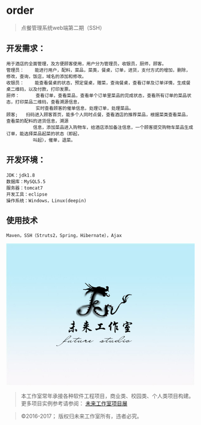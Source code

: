 # order
> 点餐管理系统web端第二期（SSH）
## 开发需求：
    用于酒店的全面管理，及方便顾客使用，用户分为管理员，收银员，厨师，顾客。
	管理员：	能进行用户，配料，菜品，菜类，餐桌，订单，进货，支付方式的增加，删除，修改，查询，饭店，域名的添加和修改。
	收银员：	能查看餐桌的状态，预定餐桌，赠菜，查询餐桌，查看订单及订单详情，生成餐桌二维码，以及付款，打印发票。
	厨师：      查看订单，查看菜品，查看单个订单里菜品的完成状态，查看所有订单的菜品状态，打印菜品二维码，查看溯源信息，
			   实时查看顾客的催单信息，处理订单，处理菜品。
	顾客;	  扫码进入顾客首页，能多个人同时点餐，查看酒店的推荐菜品，根据菜类查看菜品，查看菜的配料的进货信息，溯源
			  信息，添加菜品进入购物车，给酒店添加备注信息，一个顾客提交购物车菜品生成订单，能选择菜品起菜的状态（即起，
              叫起），催单，退菜。
## 开发环境：
	JDK：jdk1.8
	数据库：MySQL5.5
	服务器：tomcat7
	开发工具：eclipse
	操作系统：Windows，Linux(deepin)
## 使用技术
	Maven，SSH（Struts2，Spring，Hibernate），Ajax
	
![future](https://github.com/futureGroup511/OD/blob/master/futuregroup.jpg)  

> 本工作室常年承接各种软件工程项目，商业类、校园类、个人类项目构建。 更多项目实例参考请参阅： [未来工作室项目展](https://github.com/futureGroup511)

> ©2016-2017； 版权归未来工作室所有，违者必究。
